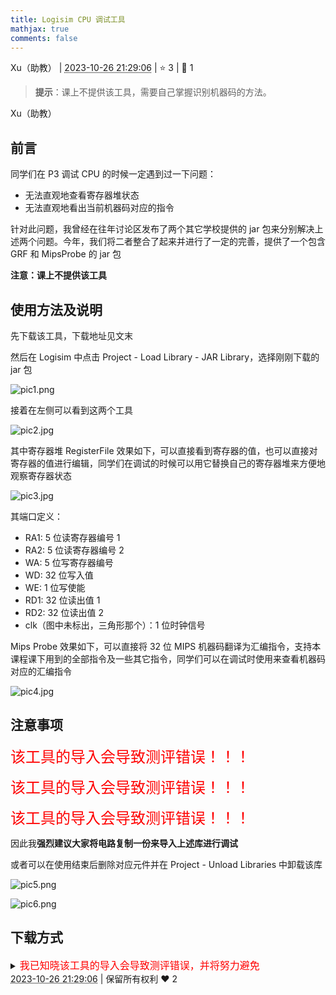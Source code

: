 ```yaml
---
title: Logisim CPU 调试工具
mathjax: true
comments: false
---
```

<div class="post-info">
<span>Xu（助教）</span>
|
<abbr title="2023-10-26T21:29:06.923102+08:00"><time datetime="2023-10-26T21:29:06.923102+08:00">2023-10-26 21:29:06</time></abbr>
|
<span>⭐️ 3</span>
|
<span>💬️ 1</span>
<br>
<div></div>
</div>

> **提示**：课上不提供该工具，需要自己掌握识别机器码的方法。

<div id="reply-4057" class="reply reply-l0">
<div class="reply-header">
<span>Xu（助教）</span>
</div>
<div class="reply-text">

## 前言

同学们在 P3 调试 CPU 的时候一定遇到过一下问题：

* 无法直观地查看寄存器堆状态
* 无法直观地看出当前机器码对应的指令

针对此问题，我曾经在往年讨论区发布了两个其它学校提供的 jar 包来分别解决上述两个问题。今年，我们将二者整合了起来并进行了一定的完善，提供了一个包含 GRF 和 MipsProbe 的 jar 包

**注意：课上不提供该工具**

## 使用方法及说明

先下载该工具，下载地址见文末

然后在 Logisim 中点击 Project - Load Library - JAR Library，选择刚刚下载的 jar 包

![pic1.png](/images/co-discussions/1059/pic1.png)

接着在左侧可以看到这两个工具

![pic2.jpg](/images/co-discussions/1059/pic2.jpg)

其中寄存器堆 RegisterFile 效果如下，可以直接看到寄存器的值，也可以直接对寄存器的值进行编辑，同学们在调试的时候可以用它替换自己的寄存器堆来方便地观察寄存器状态

![pic3.jpg](/images/co-discussions/1059/pic3.jpg)

其端口定义：

* RA1: 5 位读寄存器编号 1
* RA2: 5 位读寄存器编号 2
* WA: 5 位写寄存器编号
* WD: 32 位写入值
* WE: 1 位写使能
* RD1: 32 位读出值 1
* RD2: 32 位读出值 2
* clk（图中未标出，三角形那个）：1 位时钟信号

Mips Probe 效果如下，可以直接将 32 位 MIPS 机器码翻译为汇编指令，支持本课程课下用到的全部指令及一些其它指令，同学们可以在调试时使用来查看机器码对应的汇编指令

![pic4.jpg](/images/co-discussions/1059/pic4.jpg)

## 注意事项

<span style="color: red; font-size: 24px">该工具的导入会导致测评错误！！！</span>

<span style="color: red; font-size: 24px">该工具的导入会导致测评错误！！！</span>

<span style="color: red; font-size: 24px">该工具的导入会导致测评错误！！！</span>

因此我**强烈建议大家将电路复制一份来导入上述库进行调试**

或者可以在使用结束后删除对应元件并在 Project - Unload Libraries 中卸载该库

![pic5.png](/images/co-discussions/1059/pic5.png)

![pic6.png](/images/co-discussions/1059/pic6.png)

## 下载方式

<details> 
<summary><span style="color: red; font-size: 16px">我已知晓该工具的导入会导致测评错误，并将努力避免</span></summary>
北航云盘：
<a href="https://bhpan.buaa.edu.cn/link/AA95A8A03ADEC843C88C15EA33D149C54D" rel="noreferrer" target="_blank">BUAA-CO-P3-tool.jar</a><small>（<a target="_blank" rel="noopener" href="/images/co-discussions/1059/BUAA-CO-P3-tool.jar">存档</a>）</small>

提取码：V1Qx
</details>



</div>
<div class="reply-footer">
<abbr title="2023-10-26T21:29:06.993522+08:00"><time datetime="2023-10-26T21:29:06.993522+08:00">2023-10-26 21:29:06</time></abbr>
|
<span>保留所有权利</span>
<span class="reply-vote">❤️ 2</span>
</div>
</div>
